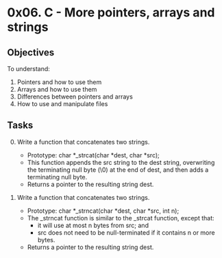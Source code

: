 # 0x06. C - More pointers, arrays and strings
## Objectives
To understand:
1. Pointers and how to use them
2. Arrays and how to use them
3. Differences between pointers and arrays
4. How to use and manipulate files

## Tasks
0. Write a function that concatenates two strings.
	* Prototype: char *_strcat(char *dest, char *src);
	* This function appends the src string to the dest string, overwriting the
	  terminating null byte (\0) at the end of dest, and then adds a terminating
	  null byte.
	* Returns a pointer to the resulting string dest.

1. Write a function that concatenates two strings.
	* Prototype: char *_strncat(char *dest, char *src, int n);
	* The _strncat function is similar to the _strcat function, except that:
		- it will use at most n bytes from src; and
		- src does not need to be null-terminated if it contains n or
		  more bytes.
	* Returns a pointer to the resulting string dest.

